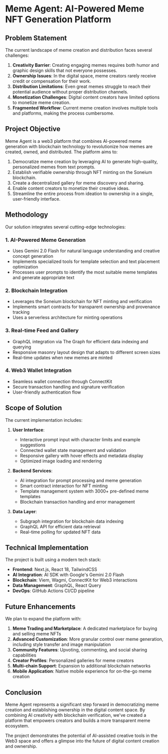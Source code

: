 # Meme Agent: AI-Powered Meme NFT Generation Platform

## Problem Statement

The current landscape of meme creation and distribution faces several challenges:

1. **Creativity Barrier**: Creating engaging memes requires both humor and graphic design skills that not everyone possesses.
2. **Ownership Issues**: In the digital space, meme creators rarely receive credit or compensation for their work.
3. **Distribution Limitations**: Even great memes struggle to reach their potential audience without proper distribution channels.
4. **Monetization Challenges**: Digital content creators have limited options to monetize meme creation.
5. **Fragmented Workflow**: Current meme creation involves multiple tools and platforms, making the process cumbersome.

## Project Objective

Meme Agent is a web3 platform that combines AI-powered meme generation with blockchain technology to revolutionize how memes are created, owned, and distributed. The platform aims to:

1. Democratize meme creation by leveraging AI to generate high-quality, personalized memes from text prompts.
2. Establish verifiable ownership through NFT minting on the Soneium blockchain.
3. Create a decentralized gallery for meme discovery and sharing.
4. Enable content creators to monetize their creative ideas.
5. Streamline the entire process from ideation to ownership in a single, user-friendly interface.

## Methodology

Our solution integrates several cutting-edge technologies:

### 1. AI-Powered Meme Generation

- Uses Gemini 2.0 Flash for natural language understanding and creative concept generation
- Implements specialized tools for template selection and text placement optimization
- Processes user prompts to identify the most suitable meme templates and generate appropriate text

### 2. Blockchain Integration

- Leverages the Soneium blockchain for NFT minting and verification
- Implements smart contracts for transparent ownership and provenance tracking
- Uses a serverless architecture for minting operations

### 3. Real-time Feed and Gallery

- GraphQL integration via The Graph for efficient data indexing and querying
- Responsive masonry layout design that adapts to different screen sizes
- Real-time updates when new memes are minted

### 4. Web3 Wallet Integration

- Seamless wallet connection through ConnectKit
- Secure transaction handling and signature verification
- User-friendly authentication flow

## Scope of Solution

The current implementation includes:

1. **User Interface**:

   - Interactive prompt input with character limits and example suggestions
   - Connected wallet state management and validation
   - Responsive gallery with hover effects and metadata display
   - Optimized image loading and rendering

2. **Backend Services**:

   - AI integration for prompt processing and meme generation
   - Smart contract interaction for NFT minting
   - Template management system with 3000+ pre-defined meme templates
   - Blockchain transaction handling and error management

3. **Data Layer**:
   - Subgraph integration for blockchain data indexing
   - GraphQL API for efficient data retrieval
   - Real-time polling for updated NFT data

## Technical Implementation

The project is built using a modern tech stack:

- **Frontend**: Next.js, React 18, TailwindCSS
- **AI Integration**: AI SDK with Google's Gemini 2.0 Flash
- **Blockchain**: Viem, Wagmi, ConnectKit for Web3 interactions
- **Data Management**: GraphQL, React Query
- **DevOps**: GitHub Actions CI/CD pipeline

## Future Enhancements

We plan to expand the platform with:

1. **Meme Trading and Marketplace**: A dedicated marketplace for buying and selling meme NFTs
2. **Advanced Customization**: More granular control over meme generation, including style transfer and image manipulation
3. **Community Features**: Upvoting, commenting, and social sharing capabilities
4. **Creator Profiles**: Personalized galleries for meme creators
5. **Multi-chain Support**: Expansion to additional blockchain networks
6. **Mobile Application**: Native mobile experience for on-the-go meme creation

## Conclusion

Meme Agent represents a significant step forward in democratizing meme creation and establishing ownership in the digital content space. By combining AI creativity with blockchain verification, we've created a platform that empowers creators and builds a more transparent meme ecosystem.

The project demonstrates the potential of AI-assisted creative tools in the Web3 space and offers a glimpse into the future of digital content creation and ownership.
